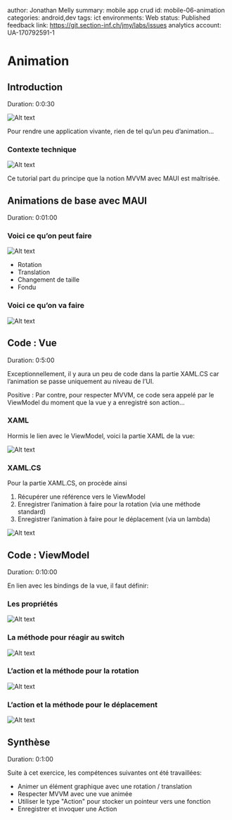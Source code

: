 author: Jonathan Melly
summary: mobile app crud
id: mobile-06-animation
categories: android,dev
tags: ict
environments: Web
status: Published
feedback link: https://git.section-inf.ch/jmy/labs/issues
analytics account: UA-170792591-1

# Animation

## Introduction
Duration: 0:0:30

![Alt text](assets/mobile/animation/phone-anim.gif)

Pour rendre une application vivante, rien de tel qu’un peu d’animation...

### Contexte technique
![Alt text](assets/mobile/animation/flutter-mvvm-ezgif.com-crop.gif)

Ce tutorial part du principe que la notion MVVM avec MAUI est maîtrisée.

## Animations de base avec MAUI
Duration: 0:01:00

### Voici ce qu’on peut faire

![Alt text](assets/mobile/animation/MAUI-Animation.gif)

- Rotation
- Translation
- Changement de taille
- Fondu

### Voici ce qu’on va faire

![Alt text](assets/mobile/animation/qemu-system-x86_64_Mjcb4A6Ymn.gif)

## Code : Vue
Duration: 0:5:00


Exceptionnellement, il y aura un peu de code dans la partie XAML.CS car l’animation se passe uniquement au niveau de l’UI.

Positive
: Par contre, pour respecter MVVM, ce code sera appelé par le ViewModel du moment que la vue y a enregistré son action...

### XAML
Hormis le lien avec le ViewModel, voici la partie XAML de la vue:

![Alt text](assets/mobile/animation/view.png)

### XAML.CS

Pour la partie XAML.CS, on procède ainsi

1. Récupérer une référence vers le ViewModel
2. Enregistrer l’animation à faire pour la rotation (via une méthode standard)
3. Enregistrer l’animation à faire pour le déplacement (via un lambda)

![Alt text](assets/mobile/animation/view.cs.png)

## Code : ViewModel
Duration: 0:10:00

En lien avec les bindings de la vue, il faut définir:

### Les propriétés

![Alt text](assets/mobile/animation/vw-props.png)

### La méthode pour réagir au switch

![Alt text](assets/mobile/animation/vm-switch.png)

### L’action et la méthode pour la rotation

![Alt text](assets/mobile/animation/vm-rotate.png)

### L’action et la méthode pour le déplacement

![Alt text](assets/mobile/animation/vm-translate.png)

## Synthèse
Duration: 0:1:00

Suite à cet exercice, les compétences suivantes ont été travaillées:

- Animer un élément graphique avec une rotation / translation
- Respecter MVVM avec une vue animée
- Utiliser le type "Action" pour stocker un pointeur vers une fonction
- Enregistrer et invoquer une Action